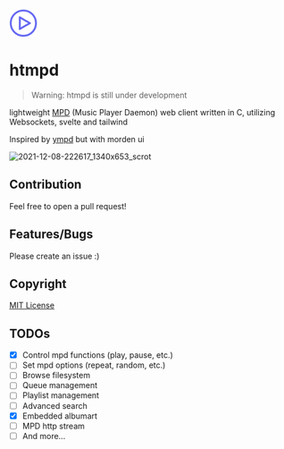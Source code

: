 <img width="50" src="./web/public/logo.svg">

# htmpd
 > Warning: htmpd is still under development

lightweight [MPD](https://www.musicpd.org/) (Music Player Daemon) web client written in C, utilizing Websockets, svelte and tailwind

Inspired by [ympd](https://www.ympd.org/) but with morden ui

![2021-12-08-222617_1340x653_scrot](https://user-images.githubusercontent.com/41364823/145271790-bb274af1-6984-4ef2-8827-1075167336c1.png)

## Contribution
Feel free to open a pull request!

## Features/Bugs
Please create an issue :)

## Copyright
[MIT License](https://opensource.org/licenses/MIT)

## TODOs
- [x] Control mpd functions (play, pause, etc.)
- [ ] Set mpd options (repeat, random, etc.)
- [ ] Browse filesystem
- [ ] Queue management
- [ ] Playlist management
- [ ] Advanced search
- [x] Embedded albumart
- [ ] MPD http stream
- [ ] And more...
